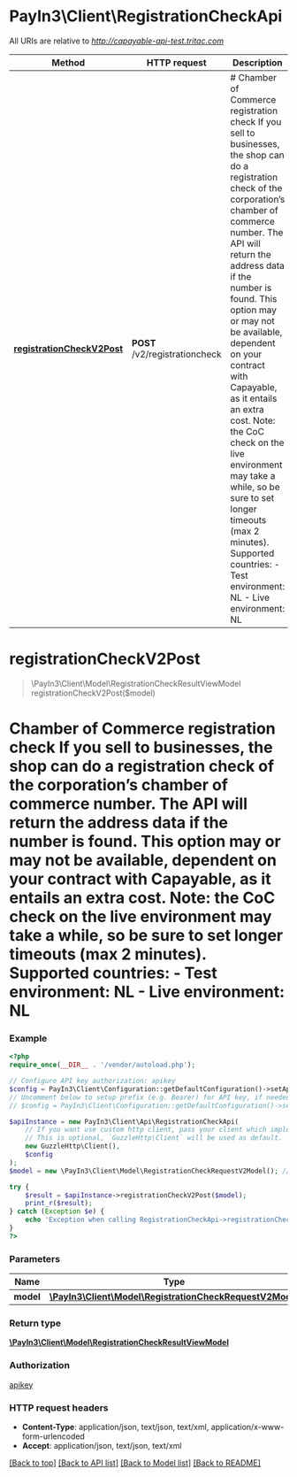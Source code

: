 # PayIn3\Client\RegistrationCheckApi

All URIs are relative to *http://capayable-api-test.tritac.com*

Method | HTTP request | Description
------------- | ------------- | -------------
[**registrationCheckV2Post**](RegistrationCheckApi.md#registrationCheckV2Post) | **POST** /v2/registrationcheck | # Chamber of Commerce registration check  If you sell to businesses, the shop can do a registration check of the corporation’s chamber of commerce number. The API will return the address data if the number is found.  This option may or may not be available, dependent on your contract with Capayable, as it entails an extra cost.     Note: the CoC check on the live environment may take a while, so be sure to set longer timeouts (max 2 minutes).    Supported countries:  - Test environment: NL  - Live environment: NL


# **registrationCheckV2Post**
> \PayIn3\Client\Model\RegistrationCheckResultViewModel registrationCheckV2Post($model)

# Chamber of Commerce registration check  If you sell to businesses, the shop can do a registration check of the corporation’s chamber of commerce number. The API will return the address data if the number is found.  This option may or may not be available, dependent on your contract with Capayable, as it entails an extra cost.     Note: the CoC check on the live environment may take a while, so be sure to set longer timeouts (max 2 minutes).    Supported countries:  - Test environment: NL  - Live environment: NL

### Example
```php
<?php
require_once(__DIR__ . '/vendor/autoload.php');

// Configure API key authorization: apikey
$config = PayIn3\Client\Configuration::getDefaultConfiguration()->setApiKey('apikey', 'YOUR_API_KEY');
// Uncomment below to setup prefix (e.g. Bearer) for API key, if needed
// $config = PayIn3\Client\Configuration::getDefaultConfiguration()->setApiKeyPrefix('apikey', 'Bearer');

$apiInstance = new PayIn3\Client\Api\RegistrationCheckApi(
    // If you want use custom http client, pass your client which implements `GuzzleHttp\ClientInterface`.
    // This is optional, `GuzzleHttp\Client` will be used as default.
    new GuzzleHttp\Client(),
    $config
);
$model = new \PayIn3\Client\Model\RegistrationCheckRequestV2Model(); // \PayIn3\Client\Model\RegistrationCheckRequestV2Model | 

try {
    $result = $apiInstance->registrationCheckV2Post($model);
    print_r($result);
} catch (Exception $e) {
    echo 'Exception when calling RegistrationCheckApi->registrationCheckV2Post: ', $e->getMessage(), PHP_EOL;
}
?>
```

### Parameters

Name | Type | Description  | Notes
------------- | ------------- | ------------- | -------------
 **model** | [**\PayIn3\Client\Model\RegistrationCheckRequestV2Model**](../Model/RegistrationCheckRequestV2Model.md)|  |

### Return type

[**\PayIn3\Client\Model\RegistrationCheckResultViewModel**](../Model/RegistrationCheckResultViewModel.md)

### Authorization

[apikey](../../README.md#apikey)

### HTTP request headers

 - **Content-Type**: application/json, text/json, text/xml, application/x-www-form-urlencoded
 - **Accept**: application/json, text/json, text/xml

[[Back to top]](#) [[Back to API list]](../../README.md#documentation-for-api-endpoints) [[Back to Model list]](../../README.md#documentation-for-models) [[Back to README]](../../README.md)

